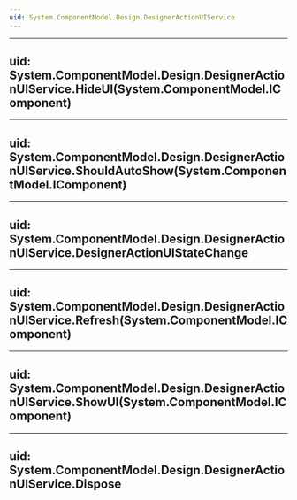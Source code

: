 ```yaml
---
uid: System.ComponentModel.Design.DesignerActionUIService
---
```


---
uid: System.ComponentModel.Design.DesignerActionUIService.HideUI(System.ComponentModel.IComponent)
---

---
uid: System.ComponentModel.Design.DesignerActionUIService.ShouldAutoShow(System.ComponentModel.IComponent)
---

---
uid: System.ComponentModel.Design.DesignerActionUIService.DesignerActionUIStateChange
---

---
uid: System.ComponentModel.Design.DesignerActionUIService.Refresh(System.ComponentModel.IComponent)
---

---
uid: System.ComponentModel.Design.DesignerActionUIService.ShowUI(System.ComponentModel.IComponent)
---

---
uid: System.ComponentModel.Design.DesignerActionUIService.Dispose
---
